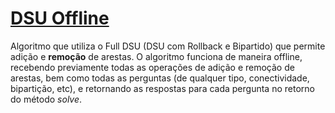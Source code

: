 # [DSU Offline](offline_dsu.cpp)

Algoritmo que utiliza o Full DSU (DSU com Rollback e Bipartido) que permite adição e **remoção** de arestas. O algoritmo funciona de maneira offline, recebendo previamente todas as operações de adição e remoção de arestas, bem como todas as perguntas (de qualquer tipo, conectividade, bipartição, etc), e retornando as respostas para cada pergunta no retorno do método $solve$. 
